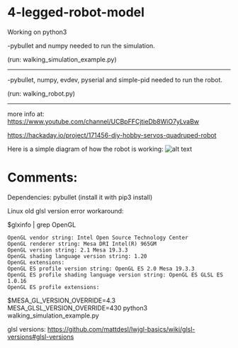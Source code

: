 # 4-legged-robot-model
Working on python3

-pybullet and numpy needed to run the simulation.

(run: walking_simulation_example.py)
_______________________________________________________________________

-pybullet, numpy, evdev, pyserial and simple-pid needed to run the robot.

(run: walking_robot.py)
_______________________________________________________________________

more info at: https://www.youtube.com/channel/UCBpFFCjtieDb8WiO7yLvaBw

   https://hackaday.io/project/171456-diy-hobby-servos-quadruped-robot


Here is a simple diagram of how the robot is working:
![alt text](https://github.com/miguelasd688/Quadruped-dog-like-robot/blob/master/esquema.png)

# Comments:

Dependencies:
   pybullet (install it with pip3 install)

Linux old glsl version error workaround:

$glxinfo | grep OpenGL

```
OpenGL vendor string: Intel Open Source Technology Center
OpenGL renderer string: Mesa DRI Intel(R) 965GM 
OpenGL version string: 2.1 Mesa 19.3.3
OpenGL shading language version string: 1.20
OpenGL extensions:
OpenGL ES profile version string: OpenGL ES 2.0 Mesa 19.3.3
OpenGL ES profile shading language version string: OpenGL ES GLSL ES 1.0.16
OpenGL ES profile extensions:
```

$MESA_GL_VERSION_OVERRIDE=4.3 MESA_GLSL_VERSION_OVERRIDE=430 python3 walking_simulation_example.py 

glsl versions: https://github.com/mattdesl/lwjgl-basics/wiki/glsl-versions#glsl-versions

